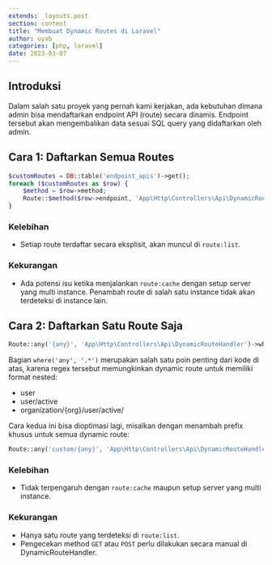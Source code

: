 ```yaml
---
extends: _layouts.post
section: content
title: "Membuat Dynamic Routes di Laravel"
author: uyab
categories: [php, laravel]
date: 2023-03-07
---
```


## Introduksi
Dalam salah satu proyek yang pernah kami kerjakan, ada kebutuhan dimana admin bisa mendaftarkan endpoint API (route) secara dinamis. 
Endpoint tersebut akan mengembalikan data sesuai SQL query yang didaftarkan oleh admin.


## Cara 1: Daftarkan Semua Routes
```php
$customRoutes = DB::table('endpoint_apis')->get();
foreach ($customRoutes as $row) {
    $method = $row->method;
    Route::$method($row->endpoint, 'App\Http\Controllers\Api\DynamicRouteHandler');
}
```

### Kelebihan
- Setiap route terdaftar secara eksplisit, akan muncul di `route:list`.

### Kekurangan
- Ada potensi isu ketika menjalankan `route:cache` dengan setup server yang multi instance. Penambah route di salah satu instance tidak akan terdeteksi di instance lain.

## Cara 2: Daftarkan Satu Route Saja
```php
Route::any('{any}', 'App\Http\Controllers\Api\DynamicRouteHandler')->where('any', '.*');
```

Bagian `where('any', '.*')` merupakan salah satu poin penting dari kode di atas, karena regex tersebut memungkinkan dynamic route untuk memiliki format nested:
- user
- user/active
- organization/{org}/user/active/

Cara kedua ini bisa dioptimasi lagi, misalkan dengan menambah prefix khusus untuk semua dynamic route:
```php
Route::any('custom/{any}', 'App\Http\Controllers\Api\DynamicRouteHandler')->where('any', '.*');
```


### Kelebihan
- Tidak terpengaruh dengan `route:cache` maupun setup server yang multi instance.

### Kekurangan
- Hanya satu route yang terdeteksi di `route:list`.
- Pengecekan method `GET` atau `POST` perlu dilakukan secara manual di DynamicRouteHandler.
